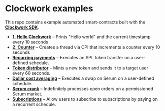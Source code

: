 # **Clockwork examples**

This repo contains example automated smart-contracts built with the [**Clockwork SDK**](https://docs.clockwork.xyz).
- [**1. Hello Clockwork**](https://github.com/clockwork-xyz/examples/tree/main/0-hello_clockwork) – Prints "Hello world" and the current timestamp every 10 seconds
- [**2. Counter**](https://github.com/clockwork-xyz/examples/tree/main/1-counter) – Creates a thread via CPI that increments a counter every 10 seconds
- [**Recurring payments**](https://github.com/clockwork-xyz/examples/tree/main/payments) – Executes an SPL token transfer on a user-defined schedule.
- [**Token distributor**](https://github.com/clockwork-xyz/examples/tree/main/distributor) – Mints a new token and sends it to a target user every 60 seconds.
- [**Dollar cost averaging**](https://github.com/clockwork-xyz/examples/tree/main/investments) – Executes a swap on Serum on a user-defined schedule.
- [**Serum crank**](https://github.com/clockwork-xyz/examples/tree/main/serum_crank) – Indefinitely processes open orders on a permissioned Serum market.
- [**Subscriptions**](https://github.com/clockwork-xyz/examples/tree/main/subscriptions) – Allow users to subscribe to subscriptions by paying on a recurrent schedule.

